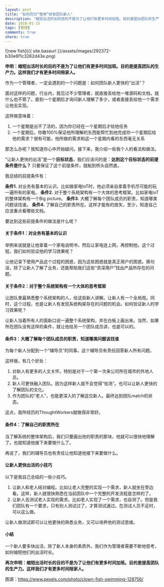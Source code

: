```yaml
---
layout: post
title: "如何充分“使用”研发团队新人"
description: "缩短出活时长的目的不是为了让他们有更多时间加班。目的是提出团队的生产力。这样我们才有更多时间陪家人"
date: 2018-01-15
tags: [管理]
comments: true
share: true
---
```


![new fish]({{ site.baseurl }}/assets/images/292372-b30e6f1c3262d43e.png)

**申明：缩短出活时长的目的不是为了让他们有更多时间加班。目的是提高团队的生产力。这样我们才有更多时间陪家人。**

作为一个管理者，一定会遇到的一个问题是：如何团队新人更快的“出活”？

面对这样的问题，行业内，我见过不少管理者，就直接丢给他一堆源码和文档，就什么也不管了。直到一个星期后才询问新人理解了多少，或者直接丢给他一个需求让他去实现。

这样做意味着：

1. 一个星期是出不了活的，因为你已经在一个星期后才给他任务
2. 一个星期后，你敢100%保证他所理解的东西能帮忙到他完成你一个星期后给他的需求？很有可能，他所做的需求和这一个星期内看的东西毫无关系

那怎么办呢？我知道你心中开始疑问。接下来，我介绍一些我个人的看法和做法。

“让新人更快的出活”是一个**目标状态**，我们应该问的是：**达到这个目标状态的前提条件是什么？** 只要保证了这个前提条件，就船到桥头自然直。

我总结的前提条件有：

**条件1.** 对业务有基本的认识。比如做家电IoT时，他必须亲自拿着手机尽可能的玩一遍所有的家电。
**条件2.**  对于整个系统架构有一个大体的思考框架。比如家电IoT的整体架构有一个Big picture。
**条件3.** 大概了解每个团队成员的职责，知道哪类问题该找谁。
**条件4.** 了解自己的职责所在。这样才能有的放矢，至少，知道自己应该重点看哪些文档。

要达到这些前提条件的做法是什么呢？

#### 关于条件1：对业务有基本的认识

举例来说就是让他拿着一个家电说明书，然后让家电连上网，再控制他。这个过程，我们如何验证他的学习效果呢？

让他记录下使用产品这个过程的困惑，因为这些困惑就是真正用户的困惑。换句话，除了让新人了解了业务，还能帮助我们这些“资深用户”找出产品所存在的问题。

####  关于条件2：对于整个系统架构有一个大体的思考框架

让团队里最熟悉整个系统架构的人，给这些新人讲解。让新人有一个全局观。同时，这个过程，也是让新人有发现系统构架存在的问题的机会。如何验证新人的学习效果呢？

让新人当着所有人的面新口说一遍整个系统架构，并在白板上画出来。当然，如果所在团队没有这样的条件，就让他给另一个团队成员讲，也是可以的。

#### 条件3：大概了解每个团队成员的职责，知道哪类问题该找谁

为每个新人分配到一个“辅导员”的同事。这个辅导员有责任回答新人所有问题。

这样做，有几个好处：

1. 对新人有更多的人文关怀。特别是对于一个第一次来公司所在城市的外地人员。
2. 新人可更快融入团队。因为这样新人就不会觉得“怯场”。也可以让新人更快的了解团队的文化。
3. 作为团队的“老人”，也能更深入的了解这位新人。最终达到团队match的状态。

这点，我所经历的ThoughtWorkers就做得非常好。

#### 条件4：了解自己的职责所在
当了解系统的整体架构后，我们只要画出他的职责的那块，他就可以很快地理解了。也就知道他接下来要做什么了。

再说了，我们的辅导员也有责任让他知道他接下来要做什么。


#### 让新人更快出活的小技巧
以下是我自己总结的一些小技巧。

1. 让新人和老人结对编程。比如让老人完整的实现一个需求，新人就坐在旁边看。这样，新人就很快熟悉在当前团队中一个完整的开发流程是怎样的了。
2. 让新人去测试老人实现的需求。比如老人实现了一个需求，也自测了。但是我们团队有一个要求，只有别人测试过了，才算测试通过。在测试人员不足时，可以这么做。

让新人做测试即可以让他更快的熟悉业务，又可以培养他的测试思维。

#### 小结
一个新人要多快出活，除了新人本身的素质外，我们作为管理者需要不断地思考，如何缩短他们的出活时长。

**再次申明：缩短出活时长的目的不是为了让他们有更多时间加班。目的是提高团队的生产力。这样我们才有更多时间陪家人。**

图源：https://www.pexels.com/photo/clown-fish-swimming-128756/
